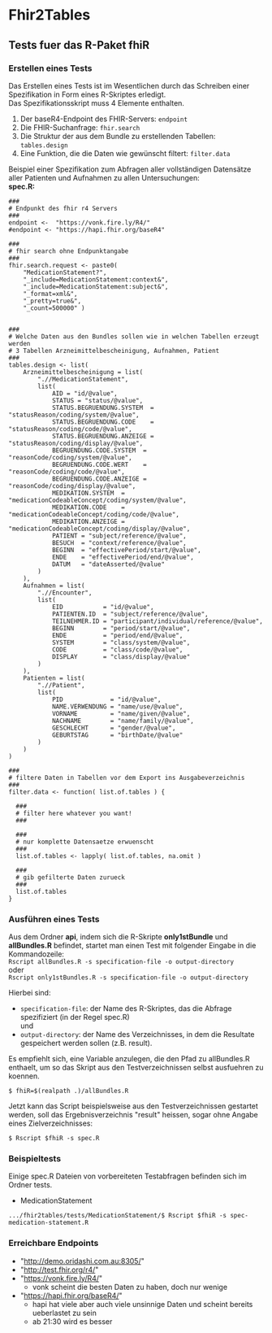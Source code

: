 # Fhir2Tables

## Tests fuer das R-Paket fhiR
### Erstellen eines Tests
Das Erstellen eines Tests ist im Wesentlichen durch das Schreiben einer Spezifikation in Form eines R-Skriptes erledigt.  
Das Spezifikationsskript muss 4 Elemente enthalten.

1. Der baseR4-Endpoint des FHIR-Servers:
```endpoint```
2. Die FHIR-Suchanfrage:
```fhir.search```
3. Die Struktur der aus dem Bundle zu erstellenden Tabellen:
```tables.design```
4. Eine Funktion, die die Daten wie gewünscht filtert:
```filter.data```  

Beispiel einer Spezifikation zum Abfragen aller vollständigen Datensätze aller Patienten und Aufnahmen zu allen Untersuchungen:  
**spec.R:**

```
###
# Endpunkt des fhir r4 Servers
###
endpoint <-  "https://vonk.fire.ly/R4/"
#endpoint <- "https://hapi.fhir.org/baseR4"

###
# fhir search ohne Endpunktangabe
###
fhir.search.request <- paste0(
	"MedicationStatement?",
	"_include=MedicationStatement:context&",
	"_include=MedicationStatement:subject&",
	"_format=xml&",
	"_pretty=true&",
	"_count=500000" )


###
# Welche Daten aus den Bundles sollen wie in welchen Tabellen erzeugt werden
# 3 Tabellen Arzneimittelbescheinigung, Aufnahmen, Patient
###
tables.design <- list(
	Arzneimittelbescheinigung = list(
		".//MedicationStatement",
		list(
			AID = "id/@value",
			STATUS = "status/@value",
			STATUS.BEGRUENDUNG.SYSTEM  = "statusReason/coding/system/@value",
			STATUS.BEGRUENDUNG.CODE    = "statusReason/coding/code/@value",
			STATUS.BEGRUENDUNG.ANZEIGE = "statusReason/coding/display/@value",
			BEGRUENDUNG.CODE.SYSTEM  = "reasonCode/coding/system/@value",
			BEGRUENDUNG.CODE.WERT    = "reasonCode/coding/code/@value",
			BEGRUENDUNG.CODE.ANZEIGE = "reasonCode/coding/display/@value",
			MEDIKATION.SYSTEM  = "medicationCodeableConcept/coding/system/@value",
			MEDIKATION.CODE    = "medicationCodeableConcept/coding/code/@value",
			MEDIKATION.ANZEIGE = "medicationCodeableConcept/coding/display/@value",
			PATIENT = "subject/reference/@value",
			BESUCH  = "context/reference/@value",
			BEGINN  = "effectivePeriod/start/@value",
			ENDE    = "effectivePeriod/end/@value",
			DATUM   = "dateAsserted/@value"
		)
	),
	Aufnahmen = list(
		".//Encounter",
		list(
			EID           = "id/@value",
			PATIENTEN.ID  = "subject/reference/@value",
			TEILNEHMER.ID = "participant/individual/reference/@value",
			BEGINN        = "period/start/@value",
			ENDE          = "period/end/@value",
			SYSTEM        = "class/system/@value",
			CODE          = "class/code/@value",
			DISPLAY       = "class/display/@value"
		)
	),
	Patienten = list(
		".//Patient",
		list(
			PID             = "id/@value",
			NAME.VERWENDUNG = "name/use/@value",
			VORNAME         = "name/given/@value",
			NACHNAME        = "name/family/@value",
			GESCHLECHT      = "gender/@value",
			GEBURTSTAG      = "birthDate/@value"
		)
	)
)

###
# filtere Daten in Tabellen vor dem Export ins Ausgabeverzeichnis
###
filter.data <- function( list.of.tables ) {

  ###
  # filter here whatever you want!
  ###

  ###
  # nur komplette Datensaetze erwuenscht
  ###
  list.of.tables <- lapply( list.of.tables, na.omit )

  ###
  # gib gefilterte Daten zurueck
  ###
  list.of.tables
}
```
### Ausführen eines Tests
Aus dem Ordner **api**, indem sich die R-Skripte **only1stBundle** und **allBundles.R** befindet, startet man einen Test mit folgender Eingabe in die Kommandozeile:  
```Rscript allBundles.R -s specification-file -o output-directory```  
oder  
```Rscript only1stBundles.R -s specification-file -o output-directory```   

Hierbei sind:  
  - ```specification-file```: der Name des R-Skriptes, das die Abfrage spezifiziert (in der Regel spec.R)  
und  
  - ```output-directory```: der Name des Verzeichnisses, in dem die Resultate gespeichert werden sollen (z.B. result).  

Es empfiehlt sich, eine Variable anzulegen, die den Pfad zu allBundles.R enthaelt, um so das Skript aus den Testverzeichnissen selbst ausfuehren zu koennen.
```
$ fhiR=$(realpath .)/allBundles.R
```
Jetzt kann das Script beispielsweise aus den Testverzeichnissen gestartet werden, soll das Ergebnisverzeichnis "result" heissen, sogar ohne Angabe eines Zielverzeichnisses:
```
$ Rscript $fhiR -s spec.R
```
### Beispieltests
Einige spec.R Dateien von vorbereiteten Testabfragen befinden sich im Ordner tests.   
- MedicationStatement
```
.../fhir2tables/tests/MedicationStatement/$ Rscript $fhiR -s spec-medication-statement.R
```


### Erreichbare Endpoints  
  - "http://demo.oridashi.com.au:8305/"  
  - "http://test.fhir.org/r4/"  
  - "https://vonk.fire.ly/R4/"  
    - vonk scheint die besten Daten zu haben, doch nur wenige  
  - "https://hapi.fhir.org/baseR4/"  
    - hapi hat viele aber auch viele unsinnige Daten und scheint bereits ueberlastet zu sein
	- ab 21:30 wird es besser  

